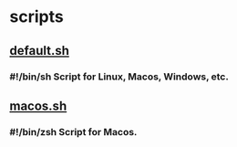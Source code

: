 # scripts
## [default.sh](default.sh)
### \#\!\/bin\/sh Script for Linux, Macos, Windows, etc.
## [macos.sh](macos.sh)
### \#\!\/bin\/zsh Script for Macos.
